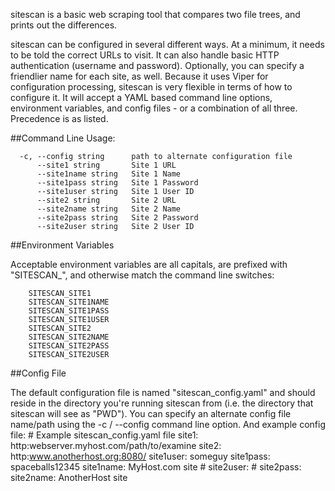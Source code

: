 sitescan is a basic web scraping tool that compares two file trees, and prints out the differences.

sitescan can be configured in several different ways. At a minimum, it needs
to be told the correct URLs to visit. It can also handle basic HTTP authentication
(username and password). Optionally, you can specify a friendlier name for
each site, as well. Because it uses Viper for configuration processing, sitescan
is very flexible in terms of how to configure it. It will accept a YAML based
command line options, environment variables, and config files - or a combination of
all three. Precedence is as listed.


##Command Line Usage:
```
  -c, --config string      path to alternate configuration file
      --site1 string       Site 1 URL
      --site1name string   Site 1 Name
      --site1pass string   Site 1 Password
      --site1user string   Site 1 User ID
      --site2 string       Site 2 URL
      --site2name string   Site 2 Name
      --site2pass string   Site 2 Password
      --site2user string   Site 2 User ID
```

##Environment Variables

Acceptable environment variables are all capitals, are prefixed with "SITESCAN_",
and otherwise match the command line switches:
```
	SITESCAN_SITE1
	SITESCAN_SITE1NAME
	SITESCAN_SITE1PASS
	SITESCAN_SITE1USER
	SITESCAN_SITE2
	SITESCAN_SITE2NAME
	SITESCAN_SITE2PASS
	SITESCAN_SITE2USER
```

##Config File

The default configuration file is named "sitescan_config.yaml" and should reside
in the directory you're running sitescan from (i.e. the directory that sitescan
will see as "PWD"). You can specify an alternate config file name/path using the
-c / --config command line option. And example config file:
	# Example sitescan_config.yaml file
	site1: http:webserver.myhost.com/path/to/examine
	site2: http:www.anotherhost.org:8080/
	site1user: someguy
	site1pass: spaceballs12345
	site1name: MyHost.com site
	# site2user:
	# site2pass:
	site2name: AnotherHost site

